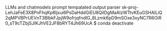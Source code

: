LLMs and chatmodels
prompt tempalated 
output parser
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
$ conda deactivate